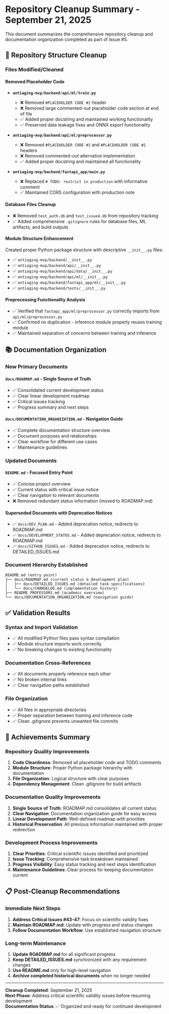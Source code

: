 # Repository Cleanup Summary - September 21, 2025

This document summarizes the comprehensive repository cleanup and documentation organization completed as part of Issue #5.

## 🧹 Repository Structure Cleanup

### **Files Modified/Cleaned**

#### **Removed Placeholder Code**
- **`antiaging-mvp/backend/api/ml/train.py`**
  - ❌ Removed `#PLACEHOLDER CODE #1` header
  - ❌ Removed large commented-out placeholder code section at end of file
  - ✅ Added proper docstring and maintained working functionality
  - ✅ Preserved data leakage fixes and ONNX export functionality

- **`antiaging-mvp/backend/api/ml/preprocessor.py`**
  - ❌ Removed `#PLACEHOLDER CODE #1` and `#PLACEHOLDER CODE #2` headers
  - ❌ Removed commented-out alternative implementation
  - ✅ Added proper docstring and maintained all functionality

- **`antiaging-mvp/backend/fastapi_app/main.py`**
  - ❌ Replaced `# TODO: restrict in production` with informative comment
  - ✅ Maintained CORS configuration with production note

#### **Database Files Cleanup**
- ❌ Removed `test_auth.db` and `test_issue4.db` from repository tracking
- ✅ Added comprehensive `.gitignore` rules for database files, ML artifacts, and build outputs

#### **Module Structure Enhancement**
Created proper Python package structure with descriptive `__init__.py` files:
- ✅ `antiaging-mvp/backend/__init__.py`
- ✅ `antiaging-mvp/backend/api/__init__.py`
- ✅ `antiaging-mvp/backend/api/data/__init__.py`
- ✅ `antiaging-mvp/backend/api/ml/__init__.py`
- ✅ `antiaging-mvp/backend/fastapi_app/ml/__init__.py`
- ✅ `antiaging-mvp/backend/tests/__init__.py`

#### **Preprocessing Functionality Analysis**
- ✅ Verified that `fastapi_app/ml/preprocessor.py` correctly imports from `api/ml/preprocessor.py`
- ✅ Confirmed no duplication - inference module properly reuses training module
- ✅ Maintained separation of concerns between training and inference

## 📚 Documentation Organization

### **New Primary Documents**

#### **`docs/ROADMAP.md`** - Single Source of Truth
- ✅ Consolidated current development status
- ✅ Clear linear development roadmap
- ✅ Critical issues tracking
- ✅ Progress summary and next steps

#### **`docs/DOCUMENTATION_ORGANIZATION.md`** - Navigation Guide
- ✅ Complete documentation structure overview
- ✅ Document purposes and relationships
- ✅ Clear workflow for different use cases
- ✅ Maintenance guidelines

### **Updated Documents**

#### **`README.md`** - Focused Entry Point
- ✅ Concise project overview
- ✅ Current status with critical issue notice
- ✅ Clear navigation to relevant documents
- ❌ Removed redundant status information (moved to ROADMAP.md)

#### **Superseded Documents with Deprecation Notices**
- ✅ `docs/DEV_PLAN.md` - Added deprecation notice, redirects to ROADMAP.md
- ✅ `docs/DEVELOPMENT_STATUS.md` - Added deprecation notice, redirects to ROADMAP.md  
- ✅ `docs/GITHUB_ISSUES.md` - Added deprecation notice, redirects to DETAILED_ISSUES.md

### **Document Hierarchy Established**
```
README.md (entry point)
├── docs/ROADMAP.md (current status & development plan)
│   ├── docs/DETAILED_ISSUES.md (detailed task specifications)
│   └── docs/CHANGELOG.md (implementation history)
├── README_PROFESSORS.md (academic overview)
└── docs/DOCUMENTATION_ORGANIZATION.md (navigation guide)
```

## ✅ Validation Results

### **Syntax and Import Validation**
- ✅ All modified Python files pass syntax compilation
- ✅ Module structure imports work correctly
- ✅ No breaking changes to existing functionality

### **Documentation Cross-References**
- ✅ All documents properly reference each other
- ✅ No broken internal links
- ✅ Clear navigation paths established

### **File Organization**
- ✅ All files in appropriate directories
- ✅ Proper separation between training and inference code
- ✅ Clean .gitignore prevents unwanted file commits

## 🎯 Achievements Summary

### **Repository Quality Improvements**
1. **Code Cleanliness**: Removed all placeholder code and TODO comments
2. **Module Structure**: Proper Python package hierarchy with documentation
3. **File Organization**: Logical structure with clear purposes
4. **Dependency Management**: Clean .gitignore for build artifacts

### **Documentation Quality Improvements**
1. **Single Source of Truth**: ROADMAP.md consolidates all current status
2. **Clear Navigation**: Documentation organization guide for easy access
3. **Linear Development Path**: Well-defined roadmap with priorities
4. **Historical Preservation**: All previous information maintained with proper redirection

### **Development Process Improvements**
1. **Clear Priorities**: Critical scientific issues identified and prioritized
2. **Issue Tracking**: Comprehensive task breakdown maintained
3. **Progress Visibility**: Easy status tracking and next steps identification
4. **Maintenance Guidelines**: Clear process for keeping documentation current

## 📋 Post-Cleanup Recommendations

### **Immediate Next Steps**
1. **Address Critical Issues #43-47**: Focus on scientific validity fixes
2. **Maintain ROADMAP.md**: Update with progress and status changes
3. **Follow Documentation Workflow**: Use established navigation structure

### **Long-term Maintenance**
1. **Update ROADMAP.md** for all significant progress
2. **Keep DETAILED_ISSUES.md** synchronized with any requirement changes
3. **Use README.md** only for high-level navigation
4. **Archive completed historical documents** when no longer needed

---

**Cleanup Completed**: September 21, 2025  
**Next Phase**: Address critical scientific validity issues before resuming development  
**Documentation Status**: ✅ Organized and ready for continued development